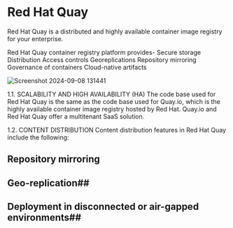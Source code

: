 # Red Hat Quay #
Red Hat Quay is a distributed and highly available container image registry for your enterprise.

Red Hat Quay container registry platform provides-
Secure storage
Distribution
Access controls
Georeplications
Repository mirroring
Governance of containers
Cloud-native artifacts

![Screenshot 2024-09-08 131441](https://github.com/user-attachments/assets/b8e6f3ad-4e04-4c5a-b124-6ce21201596f)

1.1. SCALABILITY AND HIGH AVAILABILITY (HA)
The code base used for Red Hat Quay is the same as the code base used for Quay.io, which is the highly available container image registry hosted by Red Hat. 
Quay.io and Red Hat Quay offer a multitenant SaaS solution.

1.2. CONTENT DISTRIBUTION
Content distribution features in Red Hat Quay include the following:
  ## Repository mirroring ##
  ## Geo-replication##
  ## Deployment in disconnected or air-gapped environments##
  


